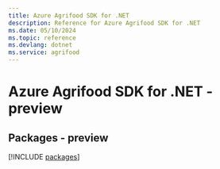 ```yaml
---
title: Azure Agrifood SDK for .NET
description: Reference for Azure Agrifood SDK for .NET
ms.date: 05/10/2024
ms.topic: reference
ms.devlang: dotnet
ms.service: agrifood
---
```

# Azure Agrifood SDK for .NET - preview
## Packages - preview
[!INCLUDE [packages](agrifood-index.md)]